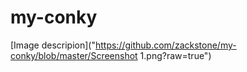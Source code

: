# my-conky

[Image descripion]("https://github.com/zackstone/my-conky/blob/master/Screenshot 1.png?raw=true")
